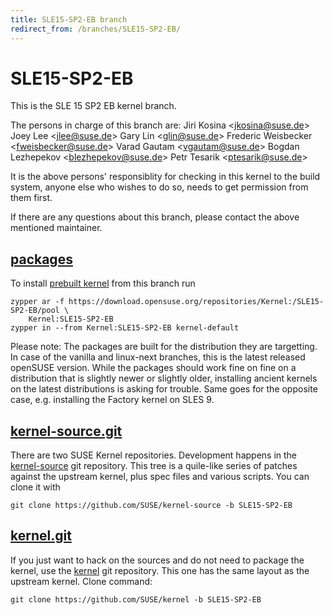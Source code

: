 ```yaml
---
title: SLE15-SP2-EB branch
redirect_from: /branches/SLE15-SP2-EB/
---
```

# SLE15-SP2-EB
This is the SLE 15 SP2 EB kernel branch.

The persons in charge of this branch are:
Jiri Kosina <[jkosina@suse.de](mailto:jkosina@suse.de?subject=SLE15-SP2-EB%20branch)>
Joey Lee <[jlee@suse.de](mailto:jlee@suse.de?subject=SLE15-SP2-EB%20branch)>
Gary Lin <[glin@suse.de](mailto:glin@suse.de?subject=SLE15-SP2-EB%20branch)>
Frederic Weisbecker <[fweisbecker@suse.de](mailto:fweisbecker@suse.de?subject=SLE15-SP2-EB%20branch)>
Varad Gautam <[vgautam@suse.de](mailto:vgautam@suse.de?subject=SLE15-SP2-EB%20branch)>
Bogdan Lezhepekov <[blezhepekov@suse.de](mailto:blezhepekov@suse.de?subject=SLE15-SP2-EB%20branch)>
Petr Tesarik <[ptesarik@suse.de](mailto:ptesarik@suse.de?subject=SLE15-SP2-EB%20branch)>

It is the above persons' responsiblity for checking in this kernel to
the build system, anyone else who wishes to do so, needs to get
permission from them first.

If there are any questions about this branch, please contact the above
mentioned maintainer.


## [packages](https://download.opensuse.org/repositories/Kernel:/SLE15-SP2-EB)
To install
[prebuilt kernel](https://download.opensuse.org/repositories/Kernel:/SLE15-SP2-EB)
from this branch run

```
zypper ar -f https://download.opensuse.org/repositories/Kernel:/SLE15-SP2-EB/pool \
    Kernel:SLE15-SP2-EB
zypper in --from Kernel:SLE15-SP2-EB kernel-default
```

Please note: The packages are built for the distribution they are
targetting. In case of the vanilla and linux-next branches, this is the
latest released openSUSE version. While the packages should work fine on
fine on a distribution that is slightly newer or slightly older,
installing ancient kernels on the latest distributions is asking for
trouble. Same goes for the opposite case, e.g. installing the Factory
kernel on SLES 9.

## [kernel-source.git](https://github.com/SUSE/kernel-source/tree/SLE15-SP2-EB)
There are two SUSE Kernel repositories. Development happens in the
[kernel-source](https://github.com/SUSE/kernel-source/tree/SLE15-SP2-EB)
git repository. This tree is a quile-like series of patches against the
upstream kernel, plus spec files and various scripts. You can clone it
with

```
git clone https://github.com/SUSE/kernel-source -b SLE15-SP2-EB
```

## [kernel.git](https://github.com/SUSE/kernel/tree/SLE15-SP2-EB)
If you just want to hack on the sources and do not need to package the
kernel, use the [kernel](https://github.com/SUSE/kernel/tree/SLE15-SP2-EB)
git repository. This one has the same layout as the upstream kernel. Clone
command:

```
git clone https://github.com/SUSE/kernel -b SLE15-SP2-EB
```


